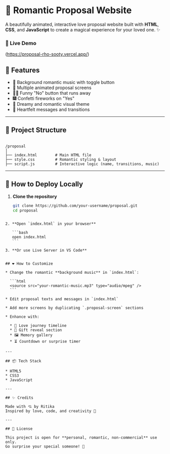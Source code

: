 
# 💌 Romantic Proposal Website

A beautifully animated, interactive love proposal website built with **HTML**, **CSS**, and **JavaScript** to create a magical experience for your loved one. ✨

### 💖 Live Demo  

(https://proposal-rho-sooty.vercel.app/)

## 🌟 Features

- 🎵 Background romantic music with toggle button  
- 💬 Multiple animated proposal screens  
- 🏃‍♀️ Funny "No" button that runs away  
- 🎆 Confetti fireworks on "Yes"  
- 🌙 Dreamy and romantic visual theme  
- 💖 Heartfelt messages and transitions  

---

## 📁 Project Structure

```

/proposal
│
├── index.html        # Main HTML file
├── style.css         # Romantic styling & layout
├── script.js         # Interactive logic (name, transitions, music)

```

---

## 🚀 How to Deploy Locally

1. **Clone the repository**
   ```bash
   git clone https://github.com/your-username/proposal.git
   cd proposal
````

2. **Open `index.html` in your browser**

   ```bash
   open index.html
   ```

3. **Or use Live Server in VS Code**


## ❤️ How to Customize

* Change the romantic **background music** in `index.html`:

  ```html
  <source src="your-romantic-music.mp3" type="audio/mpeg" />
  ```

* Edit proposal texts and messages in `index.html`

* Add more screens by duplicating `.proposal-screen` sections

* Enhance with:

  * 💑 Love journey timeline
  * 🎁 Gift reveal section
  * 🖼️ Memory gallery
  * ⏳ Countdown or surprise timer

---

## 📦 Tech Stack

* HTML5
* CSS3 
* JavaScript 

---

## ✨ Credits

Made with 💘 by Ritika
Inspired by love, code, and creativity 🌹

---

## 📩 License

This project is open for **personal, romantic, non-commercial** use only.
Go surprise your special someone! 💝

